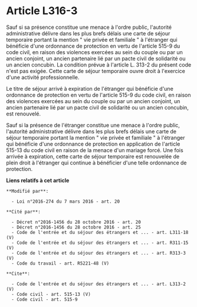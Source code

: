 # Article L316-3

Sauf si sa présence constitue une menace à l'ordre public, l'autorité administrative délivre dans les plus brefs délais une
carte de séjour temporaire portant la mention " vie privée et familiale " à l'étranger qui bénéficie d'une ordonnance de
protection en vertu de l'article 515-9 du code civil, en raison des violences exercées au sein du couple ou par un ancien
conjoint, un ancien partenaire lié par un pacte civil de solidarité ou un ancien concubin. La condition prévue à l'article L.
313-2 du présent code n'est pas exigée. Cette carte de séjour temporaire ouvre droit à l'exercice d'une activité
professionnelle. 

Le titre de séjour arrivé à expiration de l'étranger qui bénéficie d'une ordonnance de protection en vertu de l'article 515-9
du code civil, en raison des violences exercées au sein du couple ou par un ancien conjoint, un ancien partenaire lié par un
pacte civil de solidarité ou un ancien concubin, est renouvelé. 

Sauf si la présence de l'étranger constitue une menace à l'ordre public, l'autorité administrative délivre dans les plus
brefs délais une carte de séjour temporaire portant la mention " vie privée et familiale " à l'étranger qui bénéficie d'une
ordonnance de protection en application de l'article 515-13 du code civil en raison de la menace d'un mariage forcé. Une fois
arrivée à expiration, cette carte de séjour temporaire est renouvelée de plein droit à l'étranger qui continue à bénéficier
d'une telle ordonnance de protection.

**Liens relatifs à cet article**

	**Modifié par**:

	  - Loi n°2016-274 du 7 mars 2016 - art. 20

	**Cité par**:

	  - Décret n°2016-1456 du 28 octobre 2016 - art. 20
	  - Décret n°2016-1456 du 28 octobre 2016 - art. 25
	  - Code de l'entrée et du séjour des étrangers et ... - art. L311-18 (V)
	  - Code de l'entrée et du séjour des étrangers et ... - art. R311-15 (V)
	  - Code de l'entrée et du séjour des étrangers et ... - art. R313-3 (V)
	  - Code du travail - art. R5221-48 (V)

	**Cite**:

	  - Code de l'entrée et du séjour des étrangers et ... - art. L313-2 (V)
	  - Code civil - art. 515-13 (V)
	  - Code civil - art. 515-9
